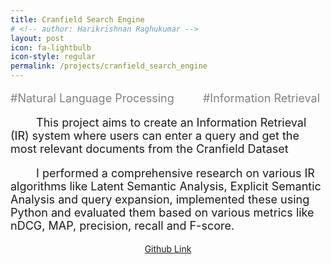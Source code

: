 ```yaml
---
title: Cranfield Search Engine
# <!-- author: Harikrishnan Raghukumar -->
layout: post
icon: fa-lightbulb
icon-style: regular
permalink: /projects/cranfield_search_engine
---
```


<div  style="font-size: large; color:grey">
    <p>#Natural Language Processing &emsp;&emsp; #Information Retrieval</p>
</div>



<p></p>
<div  style="font-size: large;">
<p align='left'> &emsp;&emsp;
This project aims to create an Information Retrieval (IR) system where users can enter a query and get the most relevant documents from the Cranfield Dataset </p>

<p align='left'> &emsp;&emsp;
I performed a comprehensive research on various IR algorithms like Latent Semantic Analysis, Explicit Semantic Analysis and query expansion, implemented these using Python and evaluated them based on various metrics like nDCG, MAP, precision, recall and F-score. 
</p>
</div>

<div align="center" >
<a href="https://github.com/kr-hari/Information-Retrieval-using-LSA-and-Query-expansion"> Github Link </a>
</div>